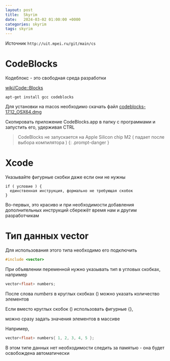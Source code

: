 ```yaml
---
layout: post
title:  Skyrim
date:   2024-03-02 01:00:00 +0000
categories: skyrim
tags: skyrim
---
```


Источник `http://uit.mpei.ru/git/main/cs`

# CodeBlocks 

Кодеблокс - это свободная среда разработки

[wiki/Code::Blocks](https://ru.wikipedia.org/wiki/Code::Blocks)

`apt-get install gcc codeblocks`

Для установки на macos необходимо скачать файл [codeblocks-17.12_OSX64.dmg](https://sourceforge.net/projects/codeblocks/files/)

Скопировать приложение CodeBlocks.app в папку с программами и запустить его, удерживая CTRL

> CodeBlocks не запускается на Apple Silicon chip M2 ( падает после выбора компилятора )
{: .prompt-danger }

# Xcode

Указывайте фигурные скобки даже если они не нужны

```
if ( условие ) {
  единственная инструкция, формально не требующая скобок
}
```

Во-первых, это красиво и при необходимости добавления дополнительных инструкций сбережёт время нам и другим разработчикам

# Тип данных **vector**

Для использования этого типа необходимо его подключить

```c++
#include <vector>
```

При объявлении переменной нужно указывать тип в угловых скобках, например

```c++
vector<float> numbers;
```

После слова *numbers* в круглых скобках () можно указать количество элементов

Если вместо круглых скобок () использовать фигурные {}, 

можно сразу задать значения элементов в массиве

Например,
```c++
vector<float> numbers{ 1, 2, 3, 4, 5 };
```

В этом типе данных нет необходимости следить за памятью - она будет освобождена автоматически
